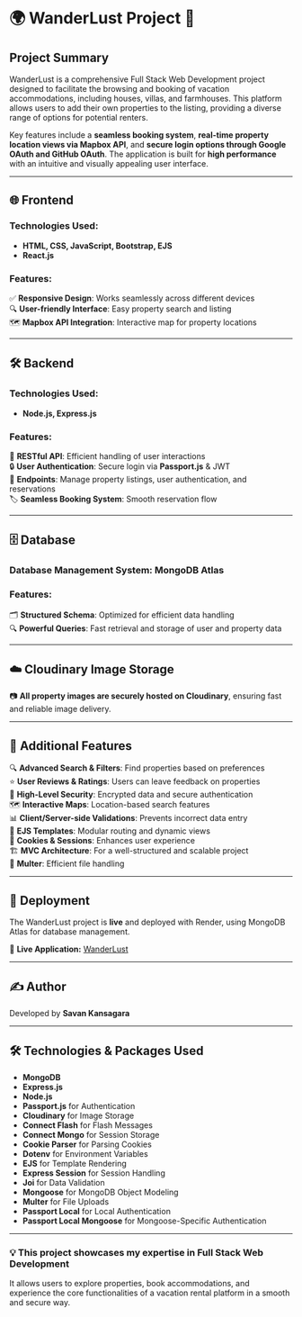 # 🌍 WanderLust Project 🏡  

## Project Summary  
WanderLust is a comprehensive Full Stack Web Development project designed to facilitate the browsing and booking of vacation accommodations, including houses, villas, and farmhouses. This platform allows users to add their own properties to the listing, providing a diverse range of options for potential renters.  

Key features include a **seamless booking system**, **real-time property location views via Mapbox API**, and **secure login options through Google OAuth and GitHub OAuth**. The application is built for **high performance** with an intuitive and visually appealing user interface.  

---

## 🌐 Frontend  
### **Technologies Used**:  
- **HTML, CSS, JavaScript, Bootstrap, EJS**  
- **React.js**  

### **Features**:  
✅ **Responsive Design**: Works seamlessly across different devices  
🔍 **User-friendly Interface**: Easy property search and listing  
🗺️ **Mapbox API Integration**: Interactive map for property locations  

---

## 🛠️ Backend  
### **Technologies Used**:  
- **Node.js, Express.js**  

### **Features**:  
🧩 **RESTful API**: Efficient handling of user interactions  
🔒 **User Authentication**: Secure login via **Passport.js** & JWT  
📄 **Endpoints**: Manage property listings, user authentication, and reservations  
🏷️ **Seamless Booking System**: Smooth reservation flow  

---

## 🗄️ Database  
### **Database Management System**: **MongoDB Atlas**  

### **Features**:  
🗂️ **Structured Schema**: Optimized for efficient data handling  
🔍 **Powerful Queries**: Fast retrieval and storage of user and property data  

---

## ☁️ Cloudinary Image Storage  
📷 **All property images are securely hosted on Cloudinary**, ensuring fast and reliable image delivery.  

---

## 🌟 Additional Features  
🔍 **Advanced Search & Filters**: Find properties based on preferences  
⭐ **User Reviews & Ratings**: Users can leave feedback on properties  
🔐 **High-Level Security**: Encrypted data and secure authentication  
🗺️ **Interactive Maps**: Location-based search features  
📊 **Client/Server-side Validations**: Prevents incorrect data entry  
🎨 **EJS Templates**: Modular routing and dynamic views  
🍪 **Cookies & Sessions**: Enhances user experience  
🏗️ **MVC Architecture**: For a well-structured and scalable project  
💾 **Multer**: Efficient file handling  

---

## 🚀 Deployment  
The WanderLust project is **live** and deployed with Render, using MongoDB Atlas for database management.  

🔗 **Live Application:** [WanderLust](https://wanderlust2-hhb8.onrender.com/listings)  

---

## ✍️ Author  
Developed by **Savan Kansagara**  

---

## 🛠️ Technologies & Packages Used  
- **MongoDB**  
- **Express.js**  
- **Node.js**  
- **Passport.js** for Authentication  
- **Cloudinary** for Image Storage  
- **Connect Flash** for Flash Messages  
- **Connect Mongo** for Session Storage  
- **Cookie Parser** for Parsing Cookies  
- **Dotenv** for Environment Variables  
- **EJS** for Template Rendering  
- **Express Session** for Session Handling  
- **Joi** for Data Validation  
- **Mongoose** for MongoDB Object Modeling  
- **Multer** for File Uploads  
- **Passport Local** for Local Authentication  
- **Passport Local Mongoose** for Mongoose-Specific Authentication  

---

### 💡 **This project showcases my expertise in Full Stack Web Development**  
It allows users to explore properties, book accommodations, and experience the core functionalities of a vacation rental platform in a smooth and secure way.  


